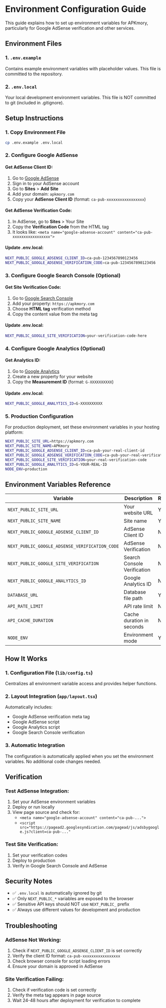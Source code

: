 # Environment Configuration Guide

This guide explains how to set up environment variables for APKmory, particularly for Google AdSense verification and other services.

## Environment Files

### 1. `.env.example`
Contains example environment variables with placeholder values. This file is committed to the repository.

### 2. `.env.local`
Your local development environment variables. This file is NOT committed to git (included in .gitignore).

## Setup Instructions

### 1. Copy Environment File
```bash
cp .env.example .env.local
```

### 2. Configure Google AdSense

#### Get AdSense Client ID:
1. Go to [Google AdSense](https://www.google.com/adsense/)
2. Sign in to your AdSense account
3. Go to **Sites** > **Add Site**
4. Add your domain: `apkmory.com`
5. Copy your **AdSense Client ID** (format: `ca-pub-xxxxxxxxxxxxxxxxx`)

#### Get AdSense Verification Code:
1. In AdSense, go to **Sites** > Your Site
2. Copy the **Verification Code** from the HTML tag
3. It looks like: `<meta name="google-adsense-account" content="ca-pub-xxxxxxxxxxxxxxxxx">`

#### Update .env.local:
```bash
NEXT_PUBLIC_GOOGLE_ADSENSE_CLIENT_ID=ca-pub-1234567890123456
NEXT_PUBLIC_GOOGLE_ADSENSE_VERIFICATION_CODE=ca-pub-1234567890123456
```

### 3. Configure Google Search Console (Optional)

#### Get Site Verification Code:
1. Go to [Google Search Console](https://search.google.com/search-console/)
2. Add your property: `https://apkmory.com`
3. Choose **HTML tag** verification method
4. Copy the content value from the meta tag

#### Update .env.local:
```bash
NEXT_PUBLIC_GOOGLE_SITE_VERIFICATION=your-verification-code-here
```

### 4. Configure Google Analytics (Optional)

#### Get Analytics ID:
1. Go to [Google Analytics](https://analytics.google.com/)
2. Create a new property for your website
3. Copy the **Measurement ID** (format: `G-XXXXXXXXXX`)

#### Update .env.local:
```bash
NEXT_PUBLIC_GOOGLE_ANALYTICS_ID=G-XXXXXXXXXX
```

### 5. Production Configuration

For production deployment, set these environment variables in your hosting platform:

```bash
NEXT_PUBLIC_SITE_URL=https://apkmory.com
NEXT_PUBLIC_SITE_NAME=APKmory
NEXT_PUBLIC_GOOGLE_ADSENSE_CLIENT_ID=ca-pub-your-real-client-id
NEXT_PUBLIC_GOOGLE_ADSENSE_VERIFICATION_CODE=ca-pub-your-real-verification-code
NEXT_PUBLIC_GOOGLE_SITE_VERIFICATION=your-real-verification-code
NEXT_PUBLIC_GOOGLE_ANALYTICS_ID=G-YOUR-REAL-ID
NODE_ENV=production
```

## Environment Variables Reference

| Variable | Description | Required | Example |
|----------|-------------|----------|---------|
| `NEXT_PUBLIC_SITE_URL` | Your website URL | Yes | `https://apkmory.com` |
| `NEXT_PUBLIC_SITE_NAME` | Site name | Yes | `APKmory` |
| `NEXT_PUBLIC_GOOGLE_ADSENSE_CLIENT_ID` | AdSense Client ID | No | `ca-pub-1234567890123456` |
| `NEXT_PUBLIC_GOOGLE_ADSENSE_VERIFICATION_CODE` | AdSense Verification | No | `ca-pub-1234567890123456` |
| `NEXT_PUBLIC_GOOGLE_SITE_VERIFICATION` | Search Console Verification | No | `abc123def456` |
| `NEXT_PUBLIC_GOOGLE_ANALYTICS_ID` | Google Analytics ID | No | `G-XXXXXXXXXX` |
| `DATABASE_URL` | Database file path | Yes | `./cache.db` |
| `API_RATE_LIMIT` | API rate limit | No | `100` |
| `API_CACHE_DURATION` | Cache duration in seconds | No | `3600` |
| `NODE_ENV` | Environment mode | Yes | `development` or `production` |

## How It Works

### 1. Configuration File (`lib/config.ts`)
Centralizes all environment variable access and provides helper functions.

### 2. Layout Integration (`app/layout.tsx`)
Automatically includes:
- Google AdSense verification meta tag
- Google AdSense script
- Google Analytics script
- Google Search Console verification

### 3. Automatic Integration
The configuration is automatically applied when you set the environment variables. No additional code changes needed.

## Verification

### Test AdSense Integration:
1. Set your AdSense environment variables
2. Deploy or run locally
3. View page source and check for:
   - `<meta name="google-adsense-account" content="ca-pub-...">`
   - `<script src="https://pagead2.googlesyndication.com/pagead/js/adsbygoogle.js?client=ca-pub-..."`

### Test Site Verification:
1. Set your verification codes
2. Deploy to production
3. Verify in Google Search Console and AdSense

## Security Notes

- ✅ `.env.local` is automatically ignored by git
- ✅ Only `NEXT_PUBLIC_*` variables are exposed to the browser
- ✅ Sensitive API keys should NOT use `NEXT_PUBLIC_` prefix
- ✅ Always use different values for development and production

## Troubleshooting

### AdSense Not Working:
1. Check if `NEXT_PUBLIC_GOOGLE_ADSENSE_CLIENT_ID` is set correctly
2. Verify the client ID format: `ca-pub-xxxxxxxxxxxxxxxxx`
3. Check browser console for script loading errors
4. Ensure your domain is approved in AdSense

### Site Verification Failing:
1. Check if verification code is set correctly
2. Verify the meta tag appears in page source
3. Wait 24-48 hours after deployment for verification to complete
